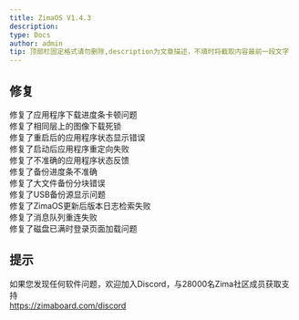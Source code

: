 ```yaml
---
title: ZimaOS V1.4.3
description: 
type: Docs
author: admin
tip: 顶部栏固定格式请勿删除,description为文章描述，不填时将截取内容最前一段文字
---
```


## 修复
修复了应用程序下载进度条卡顿问题  
修复了相同层上的图像下载死锁  
修复了重启后的应用程序状态显示错误  
修复了启动后应用程序重定向失败  
修复了不准确的应用程序状态反馈  
修复了备份进度条不准确  
修复了大文件备份分块错误  
修复了USB备份源显示问题  
修复了ZimaOS更新后版本日志检索失败  
修复了消息队列重连失败  
修复了磁盘已满时登录页面加载问题  

## 提示
如果您发现任何软件问题，欢迎加入Discord，与28000名Zima社区成员获取支持  
https://zimaboard.com/discord